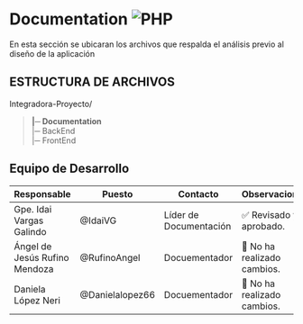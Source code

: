 # Documentation ![PHP](https://img.shields.io/badge/Markdown-000000?styke=for-the-bodge&logo=markdown&logoColor=white)

En esta sección se ubicaran los archivos que respalda el análisis previo al diseño de la aplicación

## **ESTRUCTURA DE ARCHIVOS**

Integradora-Proyecto/<br>
>**|─ Documentation** <br>
>|─ BackEnd<br>
>|─ FrontEnd <br>


## Equipo de Desarrollo
| Responsable | Puesto | Contacto | Observaciones |
|-------------|--------|----------|---------------|
|Gpe. Idai Vargas Galindo|@IdaiVG|Líder de Documentación|✅ Revisado y aprobado.|
|Ángel de Jesús Rufino Mendoza|@RufinoAngel|Docuementador|🫥 No ha realizado cambios.|
|Daniela López Neri|@Danielalopez66|Docuementador|🫥 No ha realizado cambios.|